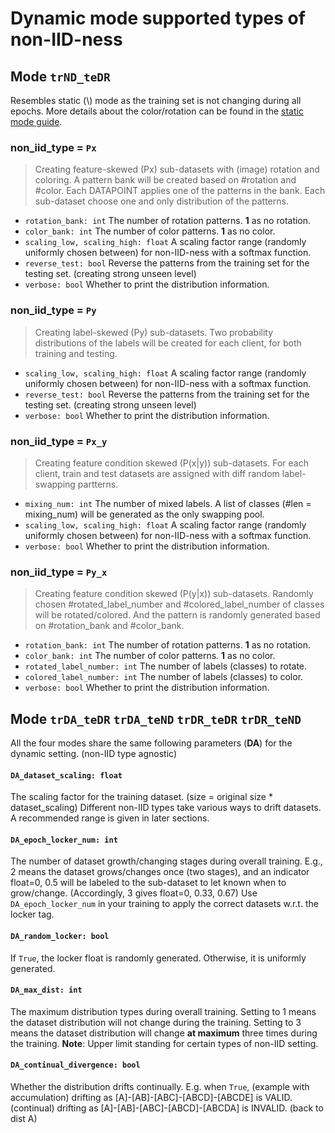 # Dynamic mode supported types of non-IID-ness

## Mode **`trND_teDR`**

Resembles static (\\) mode as the training set is not changing during all epochs. More details about the color/rotation can be found in the [static mode guide](static_mode_guide.md).

### non_iid_type = `Px`
> Creating feature-skewed (Px) sub-datasets with (image) rotation and coloring.
> A pattern bank will be created based on #rotation and #color. Each DATAPOINT applies one of the patterns in the bank. Each sub-dataset choose one and only distribution of the patterns.
- `rotation_bank: int` The number of rotation patterns. **1** as no rotation.
- `color_bank: int` The number of color patterns. **1** as no color.
- `scaling_low, scaling_high: float` A scaling factor range (randomly uniformly chosen between) for non-IID-ness with a softmax function.
- `reverse_test: bool` Reverse the patterns from the training set for the testing set. (creating strong unseen level)
- `verbose: bool` Whether to print the distribution information.
  
### non_iid_type = `Py`
> Creating label-skewed (Py) sub-datasets.
> Two probability distributions of the labels will be created for each client, for both training and testing.
- `scaling_low, scaling_high: float` A scaling factor range (randomly uniformly chosen between) for non-IID-ness with a softmax function.
- `reverse_test: bool` Reverse the patterns from the training set for the testing set. (creating strong unseen level)
- `verbose: bool` Whether to print the distribution information.

### non_iid_type = `Px_y`
> Creating feature condition skewed (P(x|y)) sub-datasets.
> For each client, train and test datasets are assigned with diff random label-swapping partterns.
- `mixing_num: int` The number of mixed labels. A list of classes (#len = mixing_num) will be generated as the only swapping pool.
- `scaling_low, scaling_high: float` A scaling factor range (randomly uniformly chosen between) for non-IID-ness with a softmax function.
- `verbose: bool` Whether to print the distribution information.

### non_iid_type = `Py_x`
> Creating feature condition skewed (P(y|x)) sub-datasets.
> Randomly chosen #rotated_label_number and #colored_label_number of classes will be rotated/colored. And the pattern is randomly generated based on #rotation_bank and #color_bank.
- `rotation_bank: int` The number of rotation patterns. **1** as no rotation.
- `color_bank: int` The number of color patterns. **1** as no color.
- `rotated_label_number: int` The number of labels (classes) to rotate.
- `colored_label_number: int` The number of labels (classes) to color.
- `verbose: bool` Whether to print the distribution information.

## Mode **`trDA_teDR`** **`trDA_teND`** **`trDR_teDR`** **`trDR_teND`**

All the four modes share the same following parameters (**DA**) for the dynamic setting. (non-IID type agnostic)

#### `DA_dataset_scaling: float`
The scaling factor for the training dataset. (size = original size * dataset_scaling)
Different non-IID types take various ways to drift datasets. A recommended range is given in later sections.
#### `DA_epoch_locker_num: int`
The number of dataset growth/changing stages during overall training.
E.g., 2 means the dataset grows/changes once (two stages), and an indicator float=0, 0.5 will be labeled to the sub-dataset to let known when to grow/change. (Accordingly, 3 gives float=0, 0.33, 0.67)
Use `DA_epoch_locker_num` in your training to apply the correct datasets w.r.t. the locker tag.
#### `DA_random_locker: bool`
If `True`, the locker float is randomly generated. Otherwise, it is uniformly generated.
#### `DA_max_dist: int`
The maximum distribution types during overall training.
Setting to 1 means the dataset distribution will not change during the training.
Setting to 3 means the dataset distribution will change **at maximum** three times during the training.
**Note**: Upper limit standing for certain types of non-IID setting.
#### `DA_continual_divergence: bool`
Whether the distribution drifts continually.
E.g. when `True`, (example with accumulation)
drifting as [A]-[AB]-[ABC]-[ABCD]-[ABCDE] is VALID. (continual)
drifting as [A]-[AB]-[ABC]-[ABCD]-[ABCDA] is INVALID. (back to dist A)